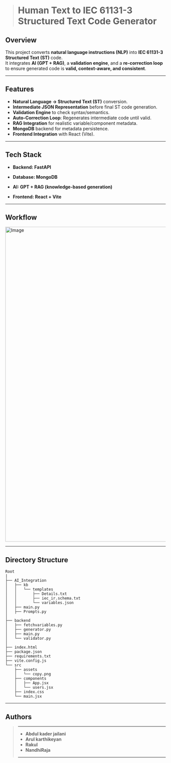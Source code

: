 > # Human Text to IEC 61131-3 Structured Text Code Generator

##  Overview
This project converts **natural language instructions (NLP)** into **IEC 61131-3 Structured Text (ST)** code.  
It integrates **AI (GPT + RAG)**, a **validation engine**, and a **re-correction loop** to ensure generated code is **valid, context-aware, and consistent**.

---

## Features
- **Natural Language → Structured Text (ST)** conversion.  
- **Intermediate JSON Representation** before final ST code generation.  
- **Validation Engine** to check syntax/semantics.  
- **Auto-Correction Loop**: Regenerates intermediate code until valid.  
- **RAG Integration** for realistic variable/component metadata.  
- **MongoDB** backend for metadata persistence.  
- **Frontend Integration** with React (Vite).  

---

## Tech Stack

- **Backend: FastAPI**

- **Database: MongoDB**

- **AI: GPT + RAG (knowledge-based generation)**

- **Frontend: React + Vite**

--- 

## Workflow

<img width="3840" height="989" alt="Image" src="https://github.com/user-attachments/assets/58f69b0a-d237-4328-8664-57c8c9751bb4" />


---
## Directory Structure

```
Root
|
├── AI_Integration
│   ├── kb
│   │   └── templates
│   │       ├── Details.txt
│   │       ├── iec_ir.schema.txt
│   │       └── variables.json
│   ├── main.py
│   ├── Prompts.py
│
├── backend
│   ├── fetchvariables.py
│   ├── generator.py
│   ├── main.py
│   └── validator.py
│
├── index.html
├── package.json
├── requirements.txt
├── vite.config.js
└── src
    ├── assets
    │   └── copy.png
    ├── components
    │   ├── App.jsx
    │   └── users.jsx
    ├── index.css
    └── main.jsx

```
---

## Authors
>---
>- **Abdul kader jailani**
>- **Arul karthikeyan**
>- **Rakul**
>- **NandhiRaja**
>---

